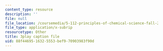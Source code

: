 ```yaml
---
content_type: resource
description: ''
file: null
file_location: /coursemedia/5-112-principles-of-chemical-science-fall-2005/88f4469516325553bef970903983f90d_QyishgPCBfg.vtt
file_type: application/x-subrip
resourcetype: Other
title: 3play caption file
uid: 88f44695-1632-5553-bef9-70903983f90d
---
```

